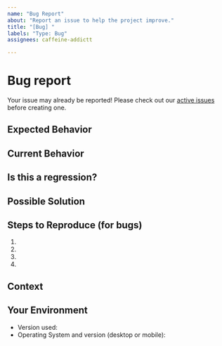 ```yaml
---
name: "Bug Report"
about: "Report an issue to help the project improve."
title: "[Bug] "
labels: "Type: Bug"
assignees: caffeine-addictt

---
```


# Bug report
Your issue may already be reported!
Please check out our [active issues](https://github.com/caffeine-addictt/video-manager/issues) before creating one.



## Expected Behavior
<!--
If you're describing a bug, tell us what should happen
If you're suggesting a change/improvement, tell us how it should work

Please include screenshots and/or code snippets if applicable
-->



## Current Behavior
<!--
If describing a bug, tell us what happens instead of the expected behavior
If suggesting a change/improvement, explain the difference from current behavior

Please include screenshots and/or code snippets if applicable
-->



## Is this a regression?
<!--
Did this behaviour use to work in previous versions?
If yes, what is the latest version where this behaviour is not present?
-->



## Possible Solution
<!--
Not obligatory, but suggest a fix/reason for the bug
or ideas how to implement the addition or change
-->



## Steps to Reproduce (for bugs)
<!--
Provide a link to a live example, or an unambiguous set of steps to reproduce this bug.
-->
1.
2.
3.
4.



## Context
<!--
How has this issue affected you?
What are you trying to accomplish?

Providing context helps us come up with a solution that is most useful in the real world.

Please include screenshots and/or code snippets if applicable
-->



## Your Environment
<!--
Include as many relevant details about the environment you experienced the bug in
-->
* Version used:
* Operating System and version (desktop or mobile):